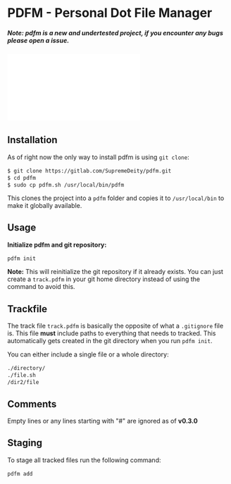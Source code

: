 # PDFM - Personal Dot File Manager

##### Note: pdfm is a new and undertested project, if you encounter any bugs please open a issue.

<img src="./pdfm.svg" height="1%" width="60%" />

## Installation
As of right now the only way to install pdfm is using `git clone`:
```
$ git clone https://gitlab.com/SupremeDeity/pdfm.git
$ cd pdfm
$ sudo cp pdfm.sh /usr/local/bin/pdfm
```
This clones the project into a `pdfm` folder and copies it to `/usr/local/bin` to make it globally available.


## Usage

**Initialize pdfm and git repository:**
```bash
pdfm init
```

**Note:** This will reinitialize the git repository if it already exists. You can just create a `track.pdfm` in your git home directory instead of using the command to avoid this.

## Trackfile
The track file `track.pdfm` is basically the opposite of what a `.gitignore` file is. This file __must__ include paths to everything that needs to tracked. This automatically gets created in the git directory when you run `pdfm init`.

You can either include a single file or a whole directory:
```
./directory/
./file.sh
/dir2/file
```

## Comments
Empty lines or any lines starting with "#" are ignored as of **v0.3.0**

## Staging

To stage all tracked files run the following command:
```
pdfm add
```
